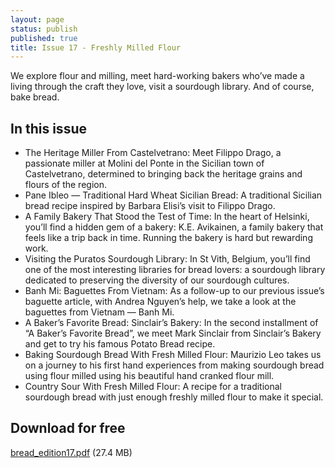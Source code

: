 ```yaml
---
layout: page
status: publish
published: true
title: Issue 17 - Freshly Milled Flour
---
```


We explore flour and milling, meet hard-working bakers who’ve made a living through the craft they love, visit a sourdough library. And of course, bake bread.

## In this issue

-   The Heritage Miller From Castelvetrano: Meet Filippo Drago, a passionate miller at Molini del Ponte in the Sicilian town of Castelvetrano, determined to bringing back the heritage grains and flours of the region.
-   Pane Ibleo — Traditional Hard Wheat Sicilian Bread: A traditional Sicilian bread recipe inspired by Barbara Elisi’s visit to Filippo Drago.
-   A Family Bakery That Stood the Test of Time: In the heart of Helsinki, you’ll find a hidden gem of a bakery: K.E. Avikainen, a family bakery that feels like a trip back in time. Running the bakery is hard but rewarding work.
-   Visiting the Puratos Sourdough Library: In St Vith, Belgium, you’ll find one of the most interesting libraries for bread lovers: a sourdough library dedicated to preserving the diversity of our sourdough cultures.
-   Banh Mi: Baguettes From Vietnam: As a follow-up to our previous issue’s baguette article, with Andrea Nguyen’s help, we take a look at the baguettes from Vietnam — Banh Mi.
-   A Baker’s Favorite Bread: Sinclair’s Bakery: In the second installment of “A Baker’s Favorite Bread”, we meet Mark Sinclair from Sinclair’s Bakery and get to try his famous Potato Bread recipe.
-   Baking Sourdough Bread With Fresh Milled Flour: Maurizio Leo takes us on a journey to his first hand experiences from making sourdough bread using flour milled using his beautiful hand cranked flour mill.
-   Country Sour With Fresh Milled Flour: A recipe for a traditional sourdough bread with just enough freshly milled flour to make it special.

## Download for free

[bread_edition17.pdf](/assets/pdf/bread_edition17.pdf) (27.4 MB)
